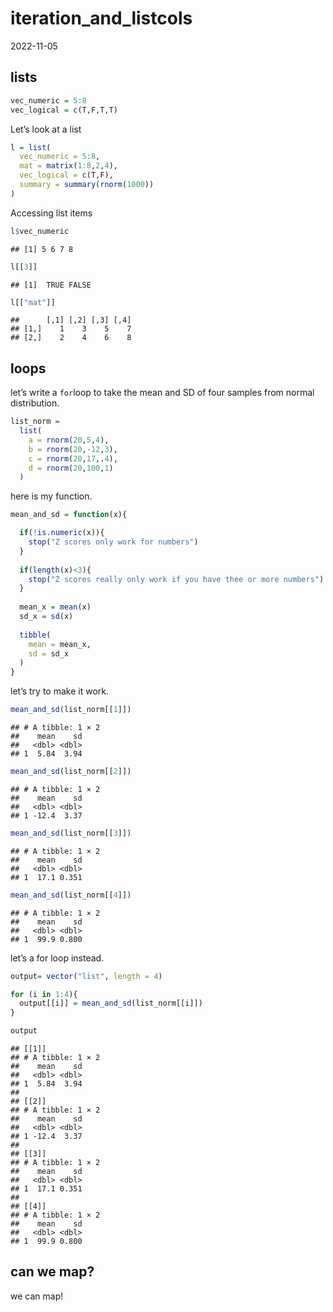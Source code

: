 iteration_and_listcols
================
2022-11-05

## lists

``` r
vec_numeric = 5:8
vec_logical = c(T,F,T,T)
```

Let’s look at a list

``` r
l = list(
  vec_numeric = 5:8,
  mat = matrix(1:8,2,4),
  vec_logical = c(T,F),
  summary = summary(rnorm(1000))
)
```

Accessing list items

``` r
l$vec_numeric
```

    ## [1] 5 6 7 8

``` r
l[[3]]
```

    ## [1]  TRUE FALSE

``` r
l[["mat"]]
```

    ##      [,1] [,2] [,3] [,4]
    ## [1,]    1    3    5    7
    ## [2,]    2    4    6    8

## loops

let’s write a `for`loop to take the mean and SD of four samples from
normal distribution.

``` r
list_norm = 
  list(
    a = rnorm(20,5,4),
    b = rnorm(20,-12,3),
    c = rnorm(20,17,.4),
    d = rnorm(20,100,1)
  )
```

here is my function.

``` r
mean_and_sd = function(x){

  if(!is.numeric(x)){
    stop("Z scores only work for numbers")
  }
  
  if(length(x)<3){
    stop("Z scores really only work if you have thee or more numbers")
  }
  
  mean_x = mean(x)
  sd_x = sd(x)
  
  tibble(
    mean = mean_x,
    sd = sd_x
  )
}
```

let’s try to make it work.

``` r
mean_and_sd(list_norm[[1]])
```

    ## # A tibble: 1 × 2
    ##    mean    sd
    ##   <dbl> <dbl>
    ## 1  5.84  3.94

``` r
mean_and_sd(list_norm[[2]])
```

    ## # A tibble: 1 × 2
    ##    mean    sd
    ##   <dbl> <dbl>
    ## 1 -12.4  3.37

``` r
mean_and_sd(list_norm[[3]])
```

    ## # A tibble: 1 × 2
    ##    mean    sd
    ##   <dbl> <dbl>
    ## 1  17.1 0.351

``` r
mean_and_sd(list_norm[[4]])
```

    ## # A tibble: 1 × 2
    ##    mean    sd
    ##   <dbl> <dbl>
    ## 1  99.9 0.800

let’s a for loop instead.

``` r
output= vector("list", length = 4)

for (i in 1:4){
  output[[i]] = mean_and_sd(list_norm[[i]])
}

output
```

    ## [[1]]
    ## # A tibble: 1 × 2
    ##    mean    sd
    ##   <dbl> <dbl>
    ## 1  5.84  3.94
    ## 
    ## [[2]]
    ## # A tibble: 1 × 2
    ##    mean    sd
    ##   <dbl> <dbl>
    ## 1 -12.4  3.37
    ## 
    ## [[3]]
    ## # A tibble: 1 × 2
    ##    mean    sd
    ##   <dbl> <dbl>
    ## 1  17.1 0.351
    ## 
    ## [[4]]
    ## # A tibble: 1 × 2
    ##    mean    sd
    ##   <dbl> <dbl>
    ## 1  99.9 0.800

## can we map?

we can map!
